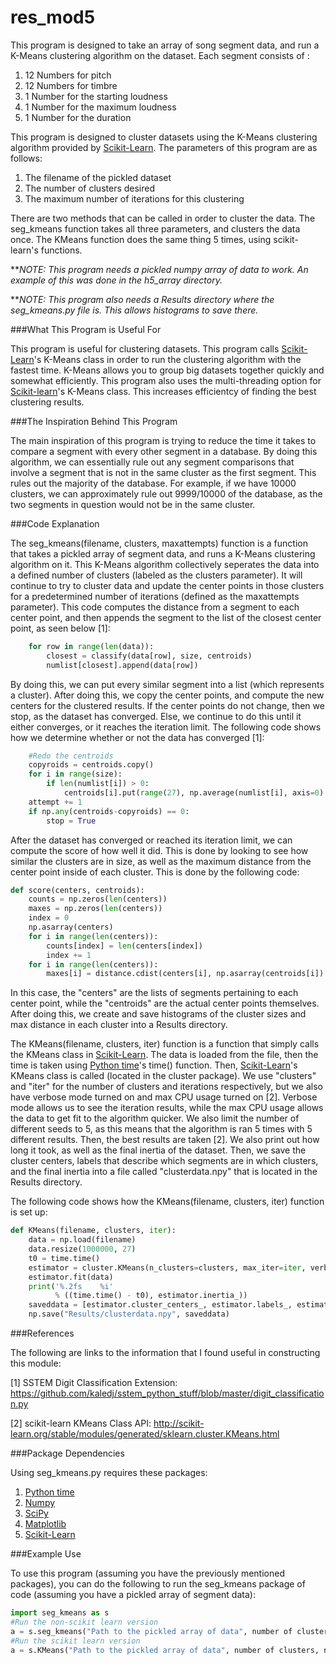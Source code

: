 # res_mod5

This program is designed to take an array of song segment data, and run a K-Means clustering algorithm on the dataset.  Each segment consists of :

1. 12 Numbers for pitch
2. 12 Numbers for timbre
3. 1 Number for the starting loudness
4. 1 Number for the maximum loudness
5. 1 Number for the duration

This program is designed to cluster datasets using the K-Means clustering algorithm provided by [Scikit-Learn].  The
parameters of this program are as follows:

1. The filename of the pickled dataset
2. The number of clusters desired
3. The maximum number of iterations for this clustering

There are two methods that can be called in order to cluster the data.  The seg_kmeans function takes all three parameters,
and clusters the data once.  The KMeans function does the same thing 5 times, using scikit-learn's functions.

***NOTE: This program needs a pickled numpy array of data to work.  An example of this was done in the h5_array directory.*

***NOTE: This program also needs a Results directory where the seg_kmeans.py file is.  This allows histograms to save there.*

###What This Program is Useful For

This program is useful for clustering datasets.  This program calls [Scikit-Learn]'s K-Means class in order to run the
clustering algorithm with the fastest time.  K-Means allows you to group big datasets together quickly and somewhat
efficiently.  This program also uses the multi-threading option for [Scikit-learn]'s K-Means class.  This increases
efficientcy of finding the best clustering results.

###The Inspiration Behind This Program

The main inspiration of this program is trying to reduce the time it takes to compare a segment with every other segment in a
database.  By doing this algorithm, we can essentially rule out any segment comparisons that involve a segment that is not in
the same cluster as the first segment.  This rules out the majority of the database.  For example, if we have 10000 clusters,
we can approximately rule out 9999/10000 of the database, as the two segments in question would not be in the same cluster.

###Code Explanation

The seg_kmeans(filename, clusters, maxattempts) function is a function that takes a pickled array of segment data, and runs a
K-Means clustering algorithm on it.  This K-Means algorithm collectively seperates the data into a defined number of clusters
(labeled as the clusters parameter).  It will continue to try to cluster data and update the center points in those clusters
for a predetermined number of iterations (defined as the maxattempts parameter).  This code computes the distance from a
segment to each center point, and then appends the segment to the list of the closest center point, as seen below [1]:

```python
    for row in range(len(data)):
        closest = classify(data[row], size, centroids)
        numlist[closest].append(data[row])
```

By doing this, we can put every similar segment into a list (which represents a cluster).  After doing this, we copy the
center points, and compute the new centers for the clustered results.  If the center points do not change, then we stop, as
the dataset has converged.  Else, we continue to do this until it either converges, or it reaches the iteration limit. The
following code shows how we determine whether or not the data has converged [1]:

```python
    #Redo the centroids
    copyroids = centroids.copy()
    for i in range(size):
        if len(numlist[i]) > 0:
            centroids[i].put(range(27), np.average(numlist[i], axis=0).astype(np.int32))
    attempt += 1
    if np.any(centroids-copyroids) == 0:
        stop = True
```

After the dataset has converged or reached its iteration limit, we can compute the score of how well it did.  This is done by
looking to see how similar the clusters are in size, as well as the maximum distance from the center point inside of each
cluster.  This is done by the following code:

```python
def score(centers, centroids):
    counts = np.zeros(len(centers))
    maxes = np.zeros(len(centers))
    index = 0
    np.asarray(centers)
    for i in range(len(centers)):
        counts[index] = len(centers[index])
        index += 1
    for i in range(len(centers)):
        maxes[i] = distance.cdist(centers[i], np.asarray(centroids[i]).reshape((1,27)), 'euclidean').max()
```

In this case, the "centers" are the lists of segments pertaining to each center point, while the "centroids" are the actual
center points themselves.  After doing this, we create and save histograms of the cluster sizes and max distance in each
cluster into a Results directory.

The KMeans(filename, clusters, iter) function is a function that simply calls the KMeans class in [Scikit-Learn].  The
data is loaded from the file, then the time is taken using [Python time]'s time() function.  Then, [Scikit-Learn]'s KMeans
class is called (located in the cluster package).  We use "clusters" and "iter" for the number of clusters and iterations
respectively, but we also have verbose mode turned on and max CPU usage turned on [2].  Verbose mode allows us to see the
iteration results, while the max CPU usage allows the data to get fit to the algorithm quicker.  We also limit the number of
different seeds to 5, as this means that the algorithm is ran 5 times with 5 different results.  Then, the best results are
taken [2].  We also print out how long it took, as well as the final inertia of the dataset.  Then, we save the cluster
centers, labels that describe which segments are in which clusters, and the final inertia into a file called
"clusterdata.npy" that is located in the Results directory.

The following code shows how the KMeans(filename, clusters, iter) function is set up:

```python
def KMeans(filename, clusters, iter):
    data = np.load(filename)
    data.resize(1000000, 27)
    t0 = time.time()
    estimator = cluster.KMeans(n_clusters=clusters, max_iter=iter, verbose=1, n_jobs=-1)
    estimator.fit(data)
    print('%.2fs    %i'
          % ((time.time() - t0), estimator.inertia_))
    saveddata = [estimator.cluster_centers_, estimator.labels_, estimator.inertia_]
    np.save("Results/clusterdata.npy", saveddata)
```

###References

The following are links to the information that I found useful in constructing this module:

[1] SSTEM Digit Classification Extension: https://github.com/kaledj/sstem_python_stuff/blob/master/digit_classification.py

[2] scikit-learn KMeans Class API: http://scikit-learn.org/stable/modules/generated/sklearn.cluster.KMeans.html

###Package Dependencies

Using seg_kmeans.py requires these packages:

1. [Python time]
2. [Numpy]
3. [SciPy]
4. [Matplotlib]
5. [Scikit-Learn]

###Example Use

To use this program (assuming you have the previously mentioned packages), you can do
the following to run the seg_kmeans package of code (assuming you have a pickled array of segment data):

```python
import seg_kmeans as s
#Run the non-scikit learn version
a = s.seg_kmeans("Path to the pickled array of data", number of clusters, number of iterations)
#Run the scikit learn version
a = s.KMeans("Path to the pickled array of data", number of clusters, number of iterations)
```

[Numpy]: https://pypi.python.org/pypi/numpy#downloads

[Matplotlib]: http://matplotlib.org/index.html

[Python time]: https://docs.python.org/2/library/time.html

[SciPy]: http://www.scipy.org/

[Scikit-Learn]: http://scikit-learn.org/stable/
